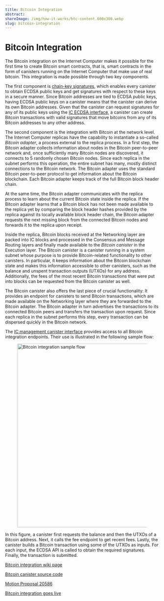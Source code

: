 ```yaml
---
title: Bitcoin Integration
abstract:
shareImage: /img/how-it-works/btc-content.600x300.webp
slug: bitcoin-integration
---
```


# Bitcoin Integration

The Bitcoin integration on the Internet Computer makes it possible for the first time to
create Bitcoin smart contracts, that is, smart contracts in the form of canisters running on the
Internet Computer that make use of real bitcoin.
This integration is made possible through two key components.

The first component is [chain-key signatures](/how-it-works/threshold-ecdsa-signing/),
which enables every canister to obtain ECDSA public keys and get signatures with respect to
these keys in a secure manner.
Since Bitcoin addresses are tied to ECDSA public keys, having ECDSA public keys
on a canister means that the canister can derive its own Bitcoin addresses. Given that
the canister can request signatures for any of its public keys using the [IC ECDSA interface](https://internetcomputer.org/docs/current/references/ic-interface-spec#ic-sign_with_ecdsa), a canister can create Bitcoin transactions with valid signatures that move bitcoins from any of its Bitcoin addresses to any other address.

The second component is the integration with Bitcoin at the network level. The Internet Computer replicas
have the capability to instantiate a so-called _Bitcoin adapter_, a process external to the replica process.
In a first step, the Bitcoin adapter collects information about nodes in the Bitcoin peer-to-peer network and, once sufficiently many Bitcoin nodes are discovered, it connects to 5 randomly chosen Bitcoin nodes. Since each replica in the subnet performs this operation, the entire subnet has many, mostly distinct connections to the Bitcoin network.
The Bitcoin adapter uses the standard Bitcoin peer-to-peer protocol to get information about the Bitcoin blockchain. Each Bitcoin adapter keeps track of the full Bitcoin block header chain.

At the same time, the Bitcoin adapter communicates with the replica process to learn about the current Bitcoin state inside the replica. If the Bitcoin adapter learns that a Bitcoin block has not been made available to the replica yet by comparing the block header hashes provided by the replica against its locally available block header chain, the Bitcoin adapter requests the next missing block from the connected Bitcoin nodes and forwards it to the replica upon receipt.

Inside the replica, Bitcoin blocks received at the Networking layer are packed into IC blocks and processed in the Consensus and Message Routing layers and finally made available to the _Bitcoin canister_ in the Execution layer. The Bitcoin canister is a canister running in a system subnet whose purpose is to provide
Bitcoin-related functionality to other canisters. In particular, it keeps information about the Bitcoin blockchain state and makes this information accessible to other canisters, such as the balance and unspent transaction outputs (UTXOs) for any address. Additionally, the fees of the most recent Bitcoin transactions that were put into blocks can be requested from the Bitcoin canister as well.

The Bitcoin canister also offers the last piece of crucial functionality: It provides an endpoint for canisters to send Bitcoin transactions, which are made available on the Networking layer where they are forwarded to the Bitcoin adapter. The Bitcoin adapter in turn advertises the transactions to its connected Bitcoin peers and transfers the transaction upon request. Since each replica in the subnet performs this step, every transaction can be dispersed quickly in the Bitcoin network.

The [IC management canister interface](https://internetcomputer.org/docs/current/references/ic-interface-spec#ic-management-canister) provides access to all Bitcoin integration endpoints.
Their use is illustrated in the following sample flow:

<figure>
<img src="/img/how-it-works/bitcoin-integration-flow.png" alt="Bitcoin integration sample flow" title="Bitcoin integration sample flow" align="center" style="width:600px">
</figure>

In this figure, a canister first requests the balance and then the UTXOs of a Bitcoin address.
Next, it calls the fee endpoint to get recent fees.
Lastly, the canister builds a Bitcoin transaction using some of the UTXOs as inputs. For each input, the ECDSA API is called to obtain the required signatures. Finally, the transaction is submitted.

[Bitcoin integration wiki page](https://wiki.internetcomputer.org/wiki/Bitcoin_integration)

[Bitcoin canister source code](https://github.com/dfinity/bitcoin-canister)

[Motion Proposal 20586](https://dashboard.internetcomputer.org/proposal/20586)

[Bitcoin integration goes live](https://medium.com/dfinity/btc-icp-mainnet-integration-complete-bringing-smart-contract-functionality-to-bitcoin-9bd81d4ce0ba)
